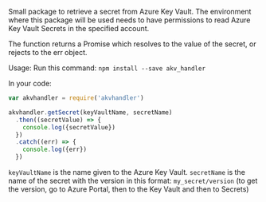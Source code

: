 Small package to retrieve a secret from Azure Key Vault. The environment where this package will be used needs to have permissions to read Azure Key Vault Secrets in the specified account.

The function returns a Promise which resolves to the value of the secret, or rejects to the err object.

Usage:
Run this command:
`npm install --save akv_handler`

In your code:
```js
var akvhandler = require('akvhandler')

akvhandler.getSecret(keyVaultName, secretName)
  .then((secretValue) => {
    console.log({secretValue})
  })
  .catch((err) => {
    console.log({err})
  })
  ```

`keyVaultName` is the name given to the Azure Key Vault.
`secretName` is the name of the secret with the version in this format: `my_secret/version` (to get the version, go to Azure Portal, then to the Key Vault and then to Secrets)
